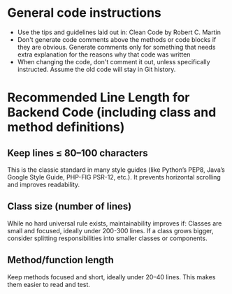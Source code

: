 # General code instructions
- Use the tips and guidelines laid out in: Clean Code by Robert C. Martin
- Don't generate code comments above the methods or code blocks if they are obvious. Generate comments only for something that needs extra explanation for the reasons why that code was written
- When changing the code, don't comment it out, unless specifically instructed. Assume the old code will stay in Git history.

# Recommended Line Length for Backend Code (including class and method definitions)
## Keep lines ≤ 80–100 characters
This is the classic standard in many style guides (like Python’s PEP8, Java’s Google Style Guide, PHP-FIG PSR-12, etc.).
It prevents horizontal scrolling and improves readability.

## Class size (number of lines)
While no hard universal rule exists, maintainability improves if:
Classes are small and focused, ideally under 200-300 lines.
If a class grows bigger, consider splitting responsibilities into smaller classes or components.

## Method/function length
Keep methods focused and short, ideally under 20–40 lines. This makes them easier to read and test.
